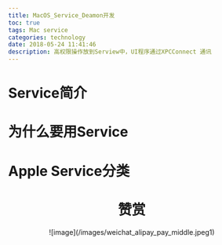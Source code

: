 ```yaml
---
title: MacOS_Service_Deamon开发
toc: true
tags: Mac service
categories: technology
date: 2018-05-24 11:41:46
description: 高权限操作放到Serview中，UI程序通过XPCConnect 通讯
---
```

<script>
(function(){
    var bp = document.createElement('script');
    var curProtocol = window.location.protocol.split(':')[0];
    if (curProtocol === 'https') {
        bp.src = 'https://zz.bdstatic.com/linksubmit/push.js';        
    }
    else {
        bp.src = 'http://push.zhanzhang.baidu.com/push.js';
    }
    var s = document.getElementsByTagName("script")[0];
    s.parentNode.insertBefore(bp, s);
})();
</script>
# Service简介

# 为什么要用Service

# Apple Service分类

































# <div align=center>**赞赏**</div>
<div align=center>
![image](/images/weichat_alipay_pay_middle.jpeg1)

